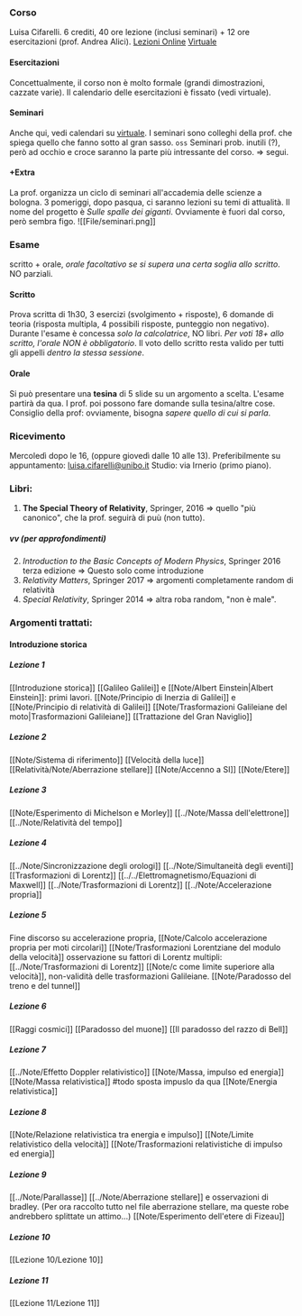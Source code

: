 ### Corso
Luisa Cifarelli. 6 crediti, 40 ore lezione (inclusi seminari) + 12 ore esercitazioni (prof. Andrea Alici).
[Lezioni Online](https://teams.microsoft.com/l/meetup-join/19%3ameeting_Y2NkZTQ5MzgtMTY2Yi00YTcyLTgxNGUtM2FjYjAyNDgwNWM4%40thread.v2/0?context=%7b%22Tid%22%3a%22e99647dc-1b08-454a-bf8c-699181b389ab%22%2c%22Oid%22%3a%22af69d290-4444-4b71-8892-3331f1972be8%22%7d) [Virtuale](https://virtuale.unibo.it/course/view.php?id=27914)
#### Esercitazioni
Concettualmente, il corso non è molto formale (grandi dimostrazioni, cazzate varie). Il calendario delle esercitazioni è fissato (vedi virtuale).
#### Seminari
Anche qui, vedi calendari su [virtuale](https://virtuale.unibo.it/course/view.php?id=27914). I seminari sono colleghi della prof. che spiega quello che fanno sotto al gran sasso.
`oss` Seminari prob. inutili (?), però ad occhio e croce saranno la parte più intressante del corso. => segui.
#### +Extra
La prof. organizza un ciclo di seminari all'accademia delle scienze a bologna. 3 pomeriggi, dopo pasqua, ci saranno lezioni su temi di attualità. Il nome del progetto è _Sulle spalle dei giganti_. Ovviamente è fuori dal corso, però sembra figo.
![[File/seminari.png]]

### Esame
scritto + orale, _orale facoltativo se si supera una certa soglia allo scritto_. NO parziali.
#### Scritto
Prova scritta di 1h30, 3 esercizi (svolgimento + risposte), 6 domande di teoria (risposta multipla, 4 possibili risposte, punteggio non negativo). Durante l'esame è concessa _solo la calcolatrice_, NO libri.
_Per voti 18+ allo scritto, l'orale NON è obbligatorio_.
Il voto dello scritto resta valido per tutti gli appelli _dentro la stessa sessione_.
#### Orale
Si può presentare una **tesina** di 5 slide su un argomento a scelta. L'esame partirà da qua. I prof. poi possono fare domande sulla tesina/altre cose. 
Consiglio della prof: ovviamente, bisogna _sapere quello di cui si parla_.

### Ricevimento
Mercoledì dopo le 16, (oppure giovedì dalle 10 alle 13). Preferibilmente su appuntamento:
luisa.cifarelli@unibo.it
Studio: via Irnerio (primo piano).

### Libri:
1. __The Special Theory of Relativity__, Springer, 2016 => quello "più canonico", che la prof. seguirà di puù (non tutto).
##### vv (per approfondimenti)
2. _Introduction to the Basic Concepts of Modern Physics_, Springer 2016 terza edizione => Questo solo come introduzione
3. _Relativity Matters_, Springer 2017 => argomenti completamente random di relatività
4. _Special Relativity_, Springer 2014 => altra roba random, "non è male".

### Argomenti trattati:
#### Introduzione storica
##### Lezione 1
[[Introduzione storica]]
[[Galileo Galilei]] e [[Note/Albert Einstein|Albert Einstein]]: primi lavori.
[[Note/Principio di Inerzia di Galilei]] e [[Note/Principio di relatività di Galilei]]
[[Note/Trasformazioni Galileiane del moto|Trasformazioni Galileiane]]
[[Trattazione del Gran Naviglio]]
##### Lezione 2
[[Note/Sistema di riferimento]]
[[Velocità della luce]]
[[Relatività/Note/Aberrazione stellare]]
[[Note/Accenno a SI]]
[[Note/Etere]]
##### Lezione 3
[[Note/Esperimento di Michelson e Morley]]
[[../Note/Massa dell'elettrone]]
[[../Note/Relatività del tempo]]
##### Lezione 4
[[../Note/Sincronizzazione degli orologi]]
[[../Note/Simultaneità degli eventi]]
[[Trasformazioni di Lorentz]]
[[../../Elettromagnetismo/Equazioni di Maxwell]]
[[../Note/Trasformazioni di Lorentz]]
[[../Note/Accelerazione propria]]
##### Lezione 5
Fine discorso su accelerazione propria,  [[Note/Calcolo accelerazione propria per moti circolari]]
[[Note/Trasformazioni Lorentziane del modulo della velocità]]
osservazione su fattori di Lorentz multipli: [[../Note/Trasformazioni di Lorentz]]
[[Note/c come limite superiore alla velocità]], non-validità delle trasformazioni Galileiane.
[[Note/Paradosso del treno e del tunnel]]
##### Lezione 6
[[Raggi cosmici]]
[[Paradosso del muone]]
[[Il paradosso del razzo di Bell]]
##### Lezione 7
[[../Note/Effetto Doppler relativistico]]
[[Note/Massa, impulso ed energia]]
[[Note/Massa relativistica]] #todo sposta impuslo da qua
[[Note/Energia relativistica]]
##### Lezione 8
[[Note/Relazione relativistica tra energia e impulso]]
[[Note/Limite relativistico della velocità]]
[[Note/Trasformazioni relativistiche di impulso ed energia]]
##### Lezione 9
[[../Note/Parallasse]]
[[../Note/Aberrazione stellare]] e osservazioni di bradley. (Per ora raccolto tutto nel file aberrazione stellare, ma queste robe andrebbero splittate un attimo...)
[[Note/Esperimento dell'etere di Fizeau]]
##### Lezione 10
[[Lezione 10/Lezione 10]]
##### Lezione 11
[[Lezione 11/Lezione 11]]